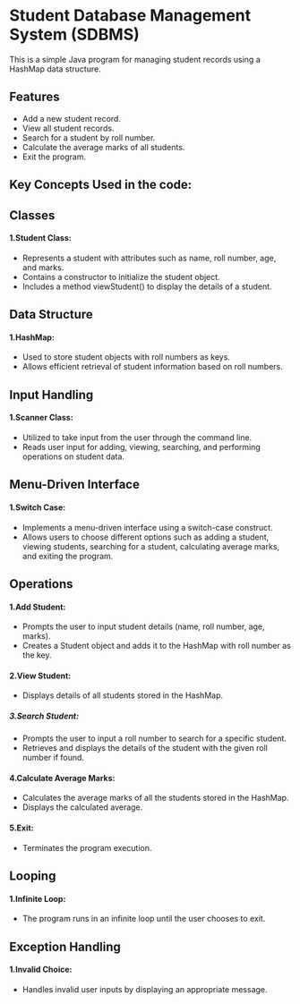 
# Student Database Management System (SDBMS)

This is a simple Java program for managing student records using a HashMap data structure.

## Features

- Add a new student record.
- View all student records.
- Search for a student by roll number.
- Calculate the average marks of all students.
- Exit the program.

## Key Concepts Used in the code:
## Classes
#### 1.Student Class:
  - Represents a student with attributes such as name, roll number, age, and marks.
  - Contains a constructor to initialize the student object.
  - Includes a method viewStudent() to display the details of a student.

## Data Structure
#### 1.HashMap:
- Used to store student objects with roll numbers as keys.
- Allows efficient retrieval of student information based on roll numbers.

## Input Handling
#### 1.Scanner Class:
- Utilized to take input from the user through the command line.
- Reads user input for adding, viewing, searching, and performing operations on student data.

## Menu-Driven Interface
#### 1.Switch Case:
- Implements a menu-driven interface using a switch-case construct.
- Allows users to choose different options such as adding a student, viewing students, searching for a student, 
  calculating average marks, and exiting the program.

## Operations
#### 1.Add Student:
  - Prompts the user to input student details (name, roll number, age, marks).
  - Creates a Student object and adds it to the HashMap with roll number as the key.

#### 2.View Student:
  - Displays details of all students stored in the HashMap.

##### 3.Search Student:
  - Prompts the user to input a roll number to search for a specific student.
  - Retrieves and displays the details of the student with the given roll number if found.

#### 4.Calculate Average Marks:
- Calculates the average marks of all the students stored in the HashMap.
- Displays the calculated average.

#### 5.Exit:
- Terminates the program execution.

## Looping
#### 1.Infinite Loop:
- The program runs in an infinite loop until the user chooses to exit.

## Exception Handling
#### 1.Invalid Choice:
- Handles invalid user inputs by displaying an appropriate message.

